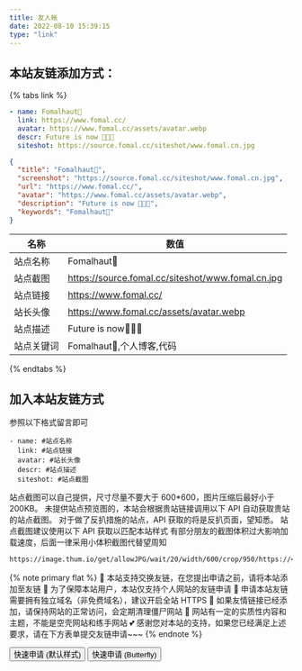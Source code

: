 ```yaml
---
title: 友人帐
date: 2022-08-10 15:39:15
type: "link"
---
```


## 本站友链添加方式：

{% tabs link %}

<!-- tab 🙋 butterfly-💭candy -->

```yml
- name: Fomalhaut🥝
  link: https://www.fomal.cc/
  avatar: https://www.fomal.cc/assets/avatar.webp
  descr: Future is now 🍭🍭🍭
  siteshot: https://source.fomal.cc/siteshot/www.fomal.cn.jpg
```

<!-- endtab -->

<!-- tab 🥗Volantis -->

```JSON
{
  "title": "Fomalhaut🥝",
  "screenshot": "https://source.fomal.cc/siteshot/www.fomal.cn.jpg",
  "url": "https://www.fomal.cc/",
  "avatar": "https://www.fomal.cc/assets/avatar.webp",
  "description": "Future is now 🍭🍭🍭",
  "keywords": "Fomalhaut🥝"
}
```

<!-- endtab -->

<!-- tab 🌴General -->

| 名称       | 数值                                              |
| ---------- | ------------------------------------------------- |
| 站点名称   | Fomalhaut🥝                                       |
| 站点截图   | https://source.fomal.cc/siteshot/www.fomal.cn.jpg |
| 站点链接   | https://www.fomal.cc/                             |
| 站长头像   | https://www.fomal.cc/assets/avatar.webp           |
| 站点描述   | Future is now🍭🍭🍭                               |
| 站点关键词 | Fomalhaut🥝,个人博客,代码                         |

<!-- endtab -->

{% endtabs %}

## 加入本站友链方式

参照以下格式留言即可

```YML
- name: #站点名称
  link: #站点链接
  avatar: #站长头像
  descr: #站点描述
  siteshot: #站点截图
```

站点截图可以自己提供，尺寸尽量不要大于 600\*600，图片压缩后最好小于 200KB。
未提供站点预览图的，本站会根据贵站链接调用以下 API 自动获取贵站的站点截图。
对于做了反扒措施的站点，API 获取的将是反扒页面，望知悉。
站点截图建议使用以下 API 获取以匹配本站样式
有部分朋友的截图体积过大影响加载速度，后面一律采用小体积截图代替望周知

```markdown
https://image.thum.io/get/allowJPG/wait/20/width/600/crop/950/https://<你的域名>/
```

{% note primary flat %}
🎉 本站支持交换友链，在您提出申请之前，请将本站添加至友链
🥗 为了保障本站用户，本站仅支持个人网站的友链申请
🍧 申请本站友链需要拥有独立域名（非免费域名），建议开启全站 HTTPS
🥫 如果友情链接已经添加，请保持网站的正常访问，会定期清理僵尸网站
🍖 网站有一定的实质性内容和主题，不能是空壳网站和练手网站
💕 感谢您对本站的支持，如果您已经满足上述要求，请在下方表单提交友链申请~~~
{% endnote %}

<div class="addBtn"><button onclick="leonus.linkCom()"><i class="fa-solid fa-circle-plus"></i>快速申请 (默认样式)</button> <button onclick="leonus.linkCom(&quot;bf&quot;)"><i class="fa-solid fa-circle-plus"></i>快速申请 (Butterfly)</button></div>
<link rel="stylesheet" href="/css/kslink.css">
<script src="/js/kslink.js"></script>
